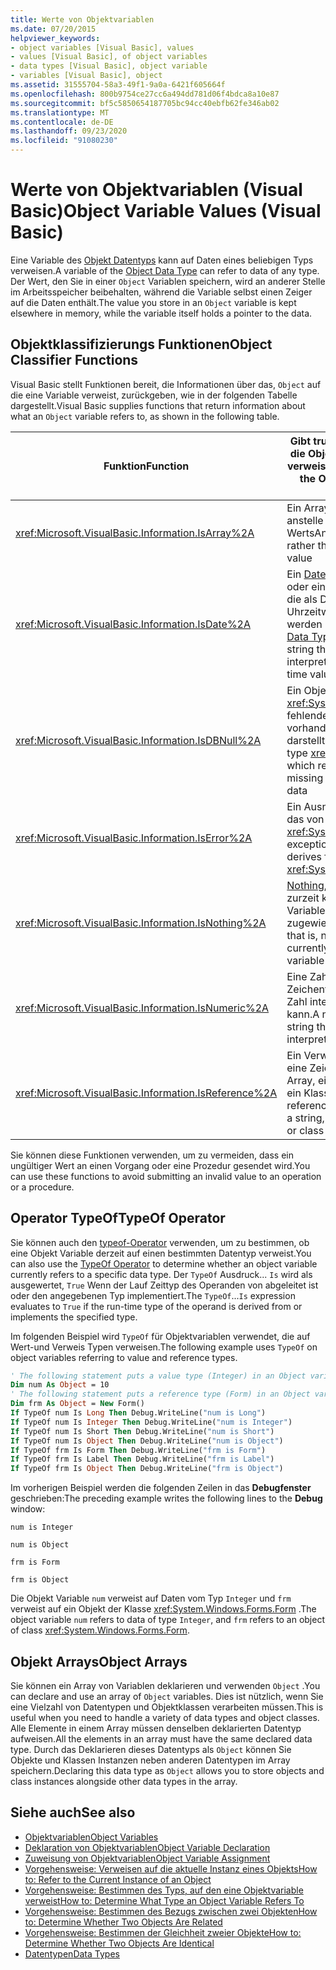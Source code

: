 ```yaml
---
title: Werte von Objektvariablen
ms.date: 07/20/2015
helpviewer_keywords:
- object variables [Visual Basic], values
- values [Visual Basic], of object variables
- data types [Visual Basic], object variable
- variables [Visual Basic], object
ms.assetid: 31555704-58a3-49f1-9a0a-6421f605664f
ms.openlocfilehash: 800b9754ce27cc6a494dd781d06f4bdca8a10e87
ms.sourcegitcommit: bf5c5850654187705bc94cc40ebfb62fe346ab02
ms.translationtype: MT
ms.contentlocale: de-DE
ms.lasthandoff: 09/23/2020
ms.locfileid: "91080230"
---
```

# <a name="object-variable-values-visual-basic"></a><span data-ttu-id="6fb2b-102">Werte von Objektvariablen (Visual Basic)</span><span class="sxs-lookup"><span data-stu-id="6fb2b-102">Object Variable Values (Visual Basic)</span></span>

<span data-ttu-id="6fb2b-103">Eine Variable des [Objekt Datentyps](../../../language-reference/data-types/object-data-type.md) kann auf Daten eines beliebigen Typs verweisen.</span><span class="sxs-lookup"><span data-stu-id="6fb2b-103">A variable of the [Object Data Type](../../../language-reference/data-types/object-data-type.md) can refer to data of any type.</span></span> <span data-ttu-id="6fb2b-104">Der Wert, den Sie in einer `Object` Variablen speichern, wird an anderer Stelle im Arbeitsspeicher beibehalten, während die Variable selbst einen Zeiger auf die Daten enthält.</span><span class="sxs-lookup"><span data-stu-id="6fb2b-104">The value you store in an `Object` variable is kept elsewhere in memory, while the variable itself holds a pointer to the data.</span></span>  
  
## <a name="object-classifier-functions"></a><span data-ttu-id="6fb2b-105">Objektklassifizierungs Funktionen</span><span class="sxs-lookup"><span data-stu-id="6fb2b-105">Object Classifier Functions</span></span>  

 <span data-ttu-id="6fb2b-106">Visual Basic stellt Funktionen bereit, die Informationen über das, `Object` auf die eine Variable verweist, zurückgeben, wie in der folgenden Tabelle dargestellt.</span><span class="sxs-lookup"><span data-stu-id="6fb2b-106">Visual Basic supplies functions that return information about what an `Object` variable refers to, as shown in the following table.</span></span>  
  
|<span data-ttu-id="6fb2b-107">Funktion</span><span class="sxs-lookup"><span data-stu-id="6fb2b-107">Function</span></span>|<span data-ttu-id="6fb2b-108">Gibt true zurück, wenn die Objekt Variable auf verweist.</span><span class="sxs-lookup"><span data-stu-id="6fb2b-108">Returns True if the Object variable refers to</span></span>|  
|--------------|---------------------------------------------------|  
|<xref:Microsoft.VisualBasic.Information.IsArray%2A>|<span data-ttu-id="6fb2b-109">Ein Array von Werten anstelle eines einzelnen Werts</span><span class="sxs-lookup"><span data-stu-id="6fb2b-109">An array of values, rather than a single value</span></span>|  
|<xref:Microsoft.VisualBasic.Information.IsDate%2A>|<span data-ttu-id="6fb2b-110">Ein [Date-Datentyp](../../../language-reference/data-types/date-data-type.md) Wert oder eine Zeichenfolge, die als Datums-und Uhrzeitwert interpretiert werden kann.</span><span class="sxs-lookup"><span data-stu-id="6fb2b-110">A [Date Data Type](../../../language-reference/data-types/date-data-type.md) value, or a string that can be interpreted as a date and time value</span></span>|  
|<xref:Microsoft.VisualBasic.Information.IsDBNull%2A>|<span data-ttu-id="6fb2b-111">Ein Objekt vom Typ <xref:System.DBNull> , das fehlende oder nicht vorhandene Daten darstellt.</span><span class="sxs-lookup"><span data-stu-id="6fb2b-111">An object of type <xref:System.DBNull>, which represents missing or nonexistent data</span></span>|  
|<xref:Microsoft.VisualBasic.Information.IsError%2A>|<span data-ttu-id="6fb2b-112">Ein Ausnahme Objekt, das von abgeleitet ist. <xref:System.Exception></span><span class="sxs-lookup"><span data-stu-id="6fb2b-112">An exception object, which derives from <xref:System.Exception></span></span>|  
|<xref:Microsoft.VisualBasic.Information.IsNothing%2A>|<span data-ttu-id="6fb2b-113">[Nothing](../../../language-reference/nothing.md), das heißt, es ist zurzeit kein Objekt der Variablen zugewiesen.</span><span class="sxs-lookup"><span data-stu-id="6fb2b-113">[Nothing](../../../language-reference/nothing.md), that is, no object is currently assigned to the variable</span></span>|  
|<xref:Microsoft.VisualBasic.Information.IsNumeric%2A>|<span data-ttu-id="6fb2b-114">Eine Zahl oder eine Zeichenfolge, die als Zahl interpretiert werden kann.</span><span class="sxs-lookup"><span data-stu-id="6fb2b-114">A number, or a string that can be interpreted as a number</span></span>|  
|<xref:Microsoft.VisualBasic.Information.IsReference%2A>|<span data-ttu-id="6fb2b-115">Ein Verweistyp (z. b. eine Zeichenfolge, ein Array, ein Delegat oder ein Klassentyp)</span><span class="sxs-lookup"><span data-stu-id="6fb2b-115">A reference type (such as a string, array, delegate, or class type)</span></span>|  
  
 <span data-ttu-id="6fb2b-116">Sie können diese Funktionen verwenden, um zu vermeiden, dass ein ungültiger Wert an einen Vorgang oder eine Prozedur gesendet wird.</span><span class="sxs-lookup"><span data-stu-id="6fb2b-116">You can use these functions to avoid submitting an invalid value to an operation or a procedure.</span></span>  
  
## <a name="typeof-operator"></a><span data-ttu-id="6fb2b-117">Operator TypeOf</span><span class="sxs-lookup"><span data-stu-id="6fb2b-117">TypeOf Operator</span></span>  

 <span data-ttu-id="6fb2b-118">Sie können auch den [typeof-Operator](../../../language-reference/operators/typeof-operator.md) verwenden, um zu bestimmen, ob eine Objekt Variable derzeit auf einen bestimmten Datentyp verweist.</span><span class="sxs-lookup"><span data-stu-id="6fb2b-118">You can also use the [TypeOf Operator](../../../language-reference/operators/typeof-operator.md) to determine whether an object variable currently refers to a specific data type.</span></span> <span data-ttu-id="6fb2b-119">Der `TypeOf` Ausdruck... `Is` wird als ausgewertet, `True` Wenn der Lauf Zeittyp des Operanden von abgeleitet ist oder den angegebenen Typ implementiert.</span><span class="sxs-lookup"><span data-stu-id="6fb2b-119">The `TypeOf`...`Is` expression evaluates to `True` if the run-time type of the operand is derived from or implements the specified type.</span></span>  
  
 <span data-ttu-id="6fb2b-120">Im folgenden Beispiel wird `TypeOf` für Objektvariablen verwendet, die auf Wert-und Verweis Typen verweisen.</span><span class="sxs-lookup"><span data-stu-id="6fb2b-120">The following example uses `TypeOf` on object variables referring to value and reference types.</span></span>  
  
```vb  
' The following statement puts a value type (Integer) in an Object variable.  
Dim num As Object = 10  
' The following statement puts a reference type (Form) in an Object variable.  
Dim frm As Object = New Form()  
If TypeOf num Is Long Then Debug.WriteLine("num is Long")  
If TypeOf num Is Integer Then Debug.WriteLine("num is Integer")  
If TypeOf num Is Short Then Debug.WriteLine("num is Short")  
If TypeOf num Is Object Then Debug.WriteLine("num is Object")  
If TypeOf frm Is Form Then Debug.WriteLine("frm is Form")  
If TypeOf frm Is Label Then Debug.WriteLine("frm is Label")  
If TypeOf frm Is Object Then Debug.WriteLine("frm is Object")  
```  
  
 <span data-ttu-id="6fb2b-121">Im vorherigen Beispiel werden die folgenden Zeilen in das **Debugfenster** geschrieben:</span><span class="sxs-lookup"><span data-stu-id="6fb2b-121">The preceding example writes the following lines to the **Debug** window:</span></span>  
  
 `num is Integer`  
  
 `num is Object`  
  
 `frm is Form`  
  
 `frm is Object`  
  
 <span data-ttu-id="6fb2b-122">Die Objekt Variable `num` verweist auf Daten vom Typ `Integer` und `frm` verweist auf ein Objekt der Klasse <xref:System.Windows.Forms.Form> .</span><span class="sxs-lookup"><span data-stu-id="6fb2b-122">The object variable `num` refers to data of type `Integer`, and `frm` refers to an object of class <xref:System.Windows.Forms.Form>.</span></span>  
  
## <a name="object-arrays"></a><span data-ttu-id="6fb2b-123">Objekt Arrays</span><span class="sxs-lookup"><span data-stu-id="6fb2b-123">Object Arrays</span></span>  

 <span data-ttu-id="6fb2b-124">Sie können ein Array von Variablen deklarieren und verwenden `Object` .</span><span class="sxs-lookup"><span data-stu-id="6fb2b-124">You can declare and use an array of `Object` variables.</span></span> <span data-ttu-id="6fb2b-125">Dies ist nützlich, wenn Sie eine Vielzahl von Datentypen und Objektklassen verarbeiten müssen.</span><span class="sxs-lookup"><span data-stu-id="6fb2b-125">This is useful when you need to handle a variety of data types and object classes.</span></span> <span data-ttu-id="6fb2b-126">Alle Elemente in einem Array müssen denselben deklarierten Datentyp aufweisen.</span><span class="sxs-lookup"><span data-stu-id="6fb2b-126">All the elements in an array must have the same declared data type.</span></span> <span data-ttu-id="6fb2b-127">Durch das Deklarieren dieses Datentyps als `Object` können Sie Objekte und Klassen Instanzen neben anderen Datentypen im Array speichern.</span><span class="sxs-lookup"><span data-stu-id="6fb2b-127">Declaring this data type as `Object` allows you to store objects and class instances alongside other data types in the array.</span></span>  
  
## <a name="see-also"></a><span data-ttu-id="6fb2b-128">Siehe auch</span><span class="sxs-lookup"><span data-stu-id="6fb2b-128">See also</span></span>

- [<span data-ttu-id="6fb2b-129">Objektvariablen</span><span class="sxs-lookup"><span data-stu-id="6fb2b-129">Object Variables</span></span>](object-variables.md)
- [<span data-ttu-id="6fb2b-130">Deklaration von Objektvariablen</span><span class="sxs-lookup"><span data-stu-id="6fb2b-130">Object Variable Declaration</span></span>](object-variable-declaration.md)
- [<span data-ttu-id="6fb2b-131">Zuweisung von Objektvariablen</span><span class="sxs-lookup"><span data-stu-id="6fb2b-131">Object Variable Assignment</span></span>](object-variable-assignment.md)
- [<span data-ttu-id="6fb2b-132">Vorgehensweise: Verweisen auf die aktuelle Instanz eines Objekts</span><span class="sxs-lookup"><span data-stu-id="6fb2b-132">How to: Refer to the Current Instance of an Object</span></span>](how-to-refer-to-the-current-instance-of-an-object.md)
- [<span data-ttu-id="6fb2b-133">Vorgehensweise: Bestimmen des Typs, auf den eine Objektvariable verweist</span><span class="sxs-lookup"><span data-stu-id="6fb2b-133">How to: Determine What Type an Object Variable Refers To</span></span>](how-to-determine-what-type-an-object-variable-refers-to.md)
- [<span data-ttu-id="6fb2b-134">Vorgehensweise: Bestimmen des Bezugs zwischen zwei Objekten</span><span class="sxs-lookup"><span data-stu-id="6fb2b-134">How to: Determine Whether Two Objects Are Related</span></span>](how-to-determine-whether-two-objects-are-related.md)
- [<span data-ttu-id="6fb2b-135">Vorgehensweise: Bestimmen der Gleichheit zweier Objekte</span><span class="sxs-lookup"><span data-stu-id="6fb2b-135">How to: Determine Whether Two Objects Are Identical</span></span>](how-to-determine-whether-two-objects-are-identical.md)
- [<span data-ttu-id="6fb2b-136">Datentypen</span><span class="sxs-lookup"><span data-stu-id="6fb2b-136">Data Types</span></span>](../data-types/index.md)
